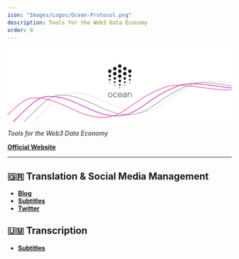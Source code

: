 ```yaml
---
icon: "Images/Logos/Ocean-Protocol.png"
description: Tools for the Web3 Data Economy
order: 9
---
```


![](../Images/Covers/Ocean-Protocol.png)

_Tools for the Web3 Data Economy_

[**Official Website**](https://oceanprotocol.com/)

---

## 🇬🇷 Translation & Social Media Management

- [**Blog**](https://www.oceanprotocol.gr/)
- [**Subtitles**](https://vimeo.com/oceanprotocolgr)
- [**Twitter**](https://twitter.com/oceanprotocolgr)

## 🇺🇲️ Transcription

- [**Subtitles**](https://vimeo.com/oceanprotocolgr)


